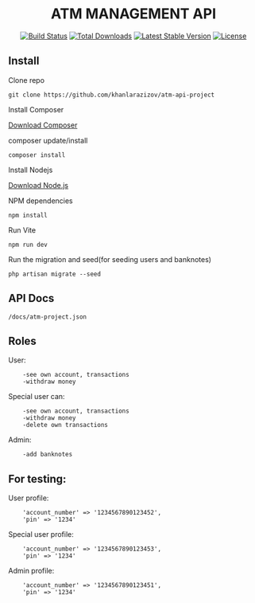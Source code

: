 <h1 align="center">
ATM MANAGEMENT API
</h1>

<p align="center">
<a href="https://github.com/laravel/framework/actions"><img src="https://github.com/laravel/framework/workflows/tests/badge.svg" alt="Build Status"></a>
<a href="https://packagist.org/packages/laravel/framework"><img src="https://img.shields.io/packagist/dt/laravel/framework" alt="Total Downloads"></a>
<a href="https://packagist.org/packages/laravel/framework"><img src="https://img.shields.io/packagist/v/laravel/framework" alt="Latest Stable Version"></a>
<a href="https://packagist.org/packages/laravel/framework"><img src="https://img.shields.io/packagist/l/laravel/framework" alt="License"></a>
</p>

## Install

Clone repo

```
git clone https://github.com/khanlarazizov/atm-api-project
```

Install Composer

[Download Composer](https://getcomposer.org/download/)

composer update/install

```
composer install
```

Install Nodejs

[Download Node.js](https://nodejs.org/en/download/)

NPM dependencies

```
npm install
```

Run Vite

```
npm run dev

```

Run the migration and seed(for seeding users and banknotes)

```
php artisan migrate --seed
```

## API Docs

```
/docs/atm-project.json
```

## Roles

User:
````
    -see own account, transactions
    -withdraw money
````
Special user can:
````
    -see own account, transactions
    -withdraw money
    -delete own transactions
````
Admin:
````
    -add banknotes
````
## For testing:

User profile:

```
    'account_number' => '1234567890123452',
    'pin' => '1234'
```

Special user profile:

```
    'account_number' => '1234567890123453',
    'pin' => '1234'
```

Admin profile:

```
    'account_number' => '1234567890123451',
    'pin' => '1234'
```

